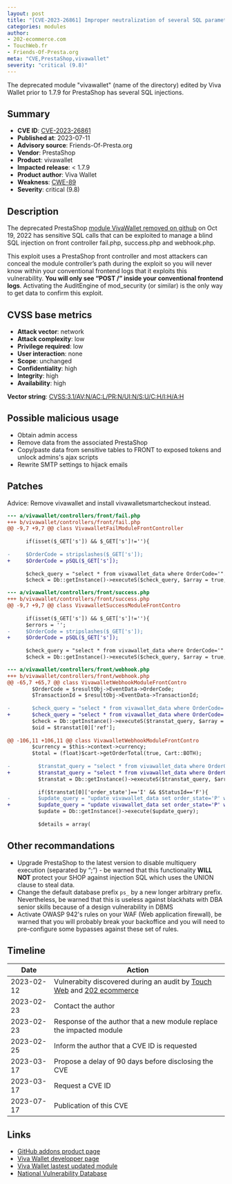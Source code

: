 ```yaml
---
layout: post
title: "[CVE-2023-26861] Improper neutralization of several SQL parameters in vivawallet module for PrestaShop"
categories: modules
author:
- 202-ecommerce.com
- TouchWeb.fr
- Friends-Of-Presta.org
meta: "CVE,PrestaShop,vivawallet"
severity: "critical (9.8)"
---
```


The deprecated module "vivawallet" (name of the directory) edited by Viva Wallet prior to 1.7.9 for PrestaShop has several SQL injections.

## Summary

* **CVE ID**: [CVE-2023-26861](https://cve.mitre.org/cgi-bin/cvename.cgi?name=CVE-2023-26861)
* **Published at**: 2023-07-11
* **Advisory source**: Friends-Of-Presta.org
* **Vendor**: PrestaShop
* **Product**: vivawallet
* **Impacted release**: < 1.7.9
* **Product author**: Viva Wallet
* **Weakness**: [CWE-89](https://cwe.mitre.org/data/definitions/89.html)
* **Severity**: critical (9.8)

## Description

The deprecated PrestaShop [module VivaWallet removed on github](https://github.com/VivaPayments/API/commit/c1169680508c6e144d3e102ebdb257612e4cd84a) on Oct 19, 2022 has sensitive SQL calls that can be exploited to manage a blind SQL injection on front controller fail.php, success.php and webhook.php.

This exploit uses a PrestaShop front controller and most attackers can conceal the module controller’s path during the exploit so you will never know within your conventional frontend logs that it exploits this vulnerability. **You will only see “POST /” inside your conventional frontend logs**. Activating the AuditEngine of mod_security (or similar) is the only way to get data to confirm this exploit.

## CVSS base metrics

* **Attack vector**: network
* **Attack complexity**: low
* **Privilege required**: low
* **User interaction**: none
* **Scope**: unchanged
* **Confidentiality**: high
* **Integrity**: high
* **Availability**: high

**Vector string**: [CVSS:3.1/AV:N/AC:L/PR:N/UI:N/S:U/C:H/I:H/A:H](https://nvd.nist.gov/vuln-metrics/cvss/v3-calculator?vector=AV:N/AC:L/PR:N/UI:N/S:U/C:H/I:H/A:H)

## Possible malicious usage

* Obtain admin access
* Remove data from the associated PrestaShop
* Copy/paste data from sensitive tables to FRONT to exposed tokens and unlock admins's ajax scripts
* Rewrite SMTP settings to hijack emails

## Patches

Advice: Remove vivawallet and install vivawalletsmartcheckout instead.


```diff
--- a/vivawallet/controllers/front/fail.php
+++ b/vivawallet/controllers/front/fail.php
@@ -9,7 +9,7 @@ class VivawalletFailModuleFrontController
   
 	  if(isset($_GET['s']) && $_GET['s']!=''){
 
-	  $OrderCode = stripslashes($_GET['s']);
+	  $OrderCode = pSQL($_GET['s']);
 	  
 	  $check_query = "select * from vivawallet_data where OrderCode='".$OrderCode."' ORDER BY id DESC";
 	  $check = Db::getInstance()->executeS($check_query, $array = true, $use_cache = 0);

--- a/vivawallet/controllers/front/success.php
+++ b/vivawallet/controllers/front/success.php
@@ -9,7 +9,7 @@ class VivawalletSuccessModuleFrontContro
 	
 	  if(isset($_GET['s']) && $_GET['s']!=''){
 	  $errors = '';
-	  $OrderCode = stripslashes($_GET['s']);
+	  $OrderCode = pSQL($_GET['s']);
 	  
 	  $check_query = "select * from vivawallet_data where OrderCode='".$OrderCode."' ORDER BY id DESC";
 	  $check = Db::getInstance()->executeS($check_query, $array = true, $use_cache = 0);

--- a/vivawallet/controllers/front/webhook.php
+++ b/vivawallet/controllers/front/webhook.php
@@ -65,7 +65,7 @@ class VivawalletWebhookModuleFrontContro
 		$OrderCode = $resultObj->EventData->OrderCode;
 		$TransactionId = $resultObj->EventData->TransactionId;
 		
-		$check_query = "select * from vivawallet_data where OrderCode='".$OrderCode."' ORDER BY id DESC";
+		$check_query = "select * from vivawallet_data where OrderCode='".pSQL($OrderCode)."' ORDER BY id DESC";
 	    $check = Db::getInstance()->executeS($transtat_query, $array = true, $use_cache = 0);
 	    $oid = $transtat[0]['ref'];
 		
@@ -106,11 +106,11 @@ class VivawalletWebhookModuleFrontContro
 	    $currency = $this->context->currency;
 	    $total = (float)$cart->getOrderTotal(true, Cart::BOTH);
 	
-		  $transtat_query = "select * from vivawallet_data where OrderCode='".$OrderCode."' ORDER BY id DESC";
+		  $transtat_query = "select * from vivawallet_data where OrderCode='".pSQL($OrderCode)."' ORDER BY id DESC";
 		  $transtat = Db::getInstance()->executeS($transtat_query, $array = true, $use_cache = 0);
 		  
 		  if($transtat[0]['order_state']=='I' && $StatusId=='F'){
-		  $update_query = "update vivawallet_data set order_state='P' where OrderCode='".$OrderCode."'";
+		  $update_query = "update vivawallet_data set order_state='P' where OrderCode='".pSQL($OrderCode)."'";
 		  $update = Db::getInstance()->execute($update_query);
 		
 		  $details = array(
```

## Other recommandations

* Upgrade PrestaShop to the latest version to disable multiquery execution (separated by “;”) - be warned that this functionality **WILL NOT** protect your SHOP against injection SQL which uses the UNION clause to steal data.
* Change the default database prefix `ps_` by a new longer arbitrary prefix. Nevertheless, be warned that this is useless against blackhats with DBA senior skills because of a design vulnerability in DBMS
* Activate OWASP 942's rules on your WAF (Web application firewall), be warned that you will probably break your backoffice and you will need to pre-configure some bypasses against these set of rules.


## Timeline

| Date | Action |
|--|--|
| 2023-02-12 | Vulnerabity discovered during an audit by [Touch Web](https://www.touchweb.fr/) and [202 ecommerce](https://www.202-ecommerce.com/) |
| 2023-02-23 | Contact the author |
| 2023-02-23 | Response of the author that a new module replace the impacted module |
| 2023-02-25 | Inform the author that a CVE ID is requested |
| 2023-03-17 | Propose a delay of 90 days before disclosing the CVE |
| 2023-03-17 | Request a CVE ID |
| 2023-07-17 | Publication of this CVE |


## Links

* [GitHub addons product page](https://github.com/VivaPayments/API/)
* [Viva Wallet developper page](https://developer.vivawallet.com/plugins/)
* [Viva Wallet lastest updated module](https://addons.prestashop.com/fr/paiement/89363-viva-wallet-smart-checkout.html)
* [National Vulnerability Database](https://nvd.nist.gov/vuln/detail/CVE-2023-26861)

